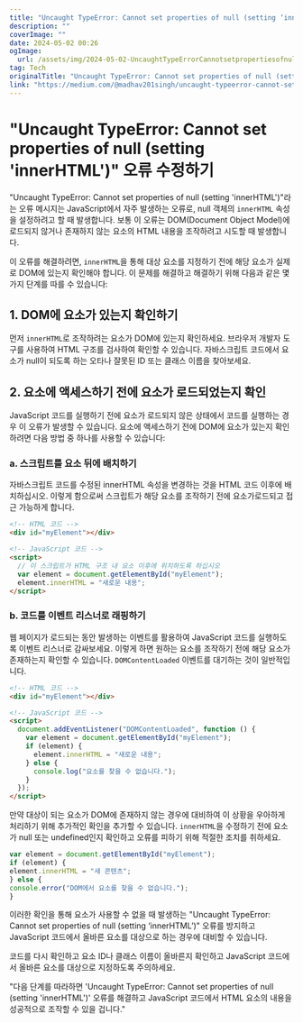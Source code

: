 ```yaml
---
title: "Uncaught TypeError: Cannot set properties of null (setting ‘inner HTML’) 해결방법"
description: ""
coverImage: ""
date: 2024-05-02 00:26
ogImage:
  url: /assets/img/2024-05-02-UncaughtTypeErrorCannotsetpropertiesofnullsettinginnerHTMLSolutions_0.png
tag: Tech
originalTitle: "Uncaught TypeError: Cannot set properties of null (setting ‘inner HTML’) Solutions"
link: "https://medium.com/@madhav201singh/uncaught-typeerror-cannot-set-properties-of-null-setting-inner-html-solutions-41726496d355"
---
```


# "Uncaught TypeError: Cannot set properties of null (setting 'innerHTML')" 오류 수정하기

"Uncaught TypeError: Cannot set properties of null (setting 'innerHTML')"라는 오류 메시지는 JavaScript에서 자주 발생하는 오류로, null 객체의 `innerHTML` 속성을 설정하려고 할 때 발생합니다. 보통 이 오류는 DOM(Document Object Model)에 로드되지 않거나 존재하지 않는 요소의 HTML 내용을 조작하려고 시도할 때 발생합니다.

이 오류를 해결하려면, `innerHTML`을 통해 대상 요소를 지정하기 전에 해당 요소가 실제로 DOM에 있는지 확인해야 합니다. 이 문제를 해결하고 해결하기 위해 다음과 같은 몇 가지 단계를 따를 수 있습니다:

## 1. DOM에 요소가 있는지 확인하기

<div class="content-ad"></div>

먼저 `innerHTML`로 조작하려는 요소가 DOM에 있는지 확인하세요. 브라우저 개발자 도구를 사용하여 HTML 구조를 검사하여 확인할 수 있습니다. 자바스크립트 코드에서 요소가 null이 되도록 하는 오타나 잘못된 ID 또는 클래스 이름을 찾아보세요.

## 2. 요소에 액세스하기 전에 요소가 로드되었는지 확인

JavaScript 코드를 실행하기 전에 요소가 로드되지 않은 상태에서 코드를 실행하는 경우 이 오류가 발생할 수 있습니다. 요소에 액세스하기 전에 DOM에 요소가 있는지 확인하려면 다음 방법 중 하나를 사용할 수 있습니다:

### a. 스크립트를 요소 뒤에 배치하기

<div class="content-ad"></div>

자바스크립트 코드를 수정된 innerHTML 속성을 변경하는 것을 HTML 코드 이후에 배치하십시오. 이렇게 함으로써 스크립트가 해당 요소를 조작하기 전에 요소가로드되고 접근 가능하게 합니다.

```html
<!-- HTML 코드 -->
<div id="myElement"></div>

<!-- JavaScript 코드 -->
<script>
  // 이 스크립트가 HTML 구조 내 요소 이후에 위치하도록 하십시오
  var element = document.getElementById("myElement");
  element.innerHTML = "새로운 내용";
</script>
```

### b. 코드를 이벤트 리스너로 래핑하기

<div class="content-ad"></div>

웹 페이지가 로드되는 동안 발생하는 이벤트를 활용하여 JavaScript 코드를 실행하도록 이벤트 리스너로 감싸보세요. 이렇게 하면 원하는 요소를 조작하기 전에 해당 요소가 존재하는지 확인할 수 있습니다. `DOMContentLoaded` 이벤트를 대기하는 것이 일반적입니다.

```html
<!-- HTML 코드 -->
<div id="myElement"></div>

<!-- JavaScript 코드 -->
<script>
  document.addEventListener("DOMContentLoaded", function () {
    var element = document.getElementById("myElement");
    if (element) {
      element.innerHTML = "새로운 내용";
    } else {
      console.log("요소를 찾을 수 없습니다.");
    }
  });
</script>
```

<div class="content-ad"></div>

만약 대상이 되는 요소가 DOM에 존재하지 않는 경우에 대비하여 이 상황을 우아하게 처리하기 위해 추가적인 확인을 추가할 수 있습니다. `innerHTML`을 수정하기 전에 요소가 null 또는 undefined인지 확인하고 오류를 피하기 위해 적절한 조치를 취하세요.

```javascript
var element = document.getElementById("myElement");
if (element) {
element.innerHTML = "새 콘텐츠";
} else {
console.error("DOM에서 요소를 찾을 수 없습니다.");
}
```

이러한 확인을 통해 요소가 사용할 수 없을 때 발생하는 "Uncaught TypeError: Cannot set properties of null (setting ‘innerHTML’)" 오류를 방지하고 JavaScript 코드에서 올바른 요소를 대상으로 하는 경우에 대비할 수 있습니다.

코드를 다시 확인하고 요소 ID나 클래스 이름이 올바른지 확인하고 JavaScript 코드에서 올바른 요소를 대상으로 지정하도록 주의하세요.

<div class="content-ad"></div>

"다음 단계를 따라하면 'Uncaught TypeError: Cannot set properties of null (setting 'innerHTML')' 오류를 해결하고 JavaScript 코드에서 HTML 요소의 내용을 성공적으로 조작할 수 있을 겁니다."
